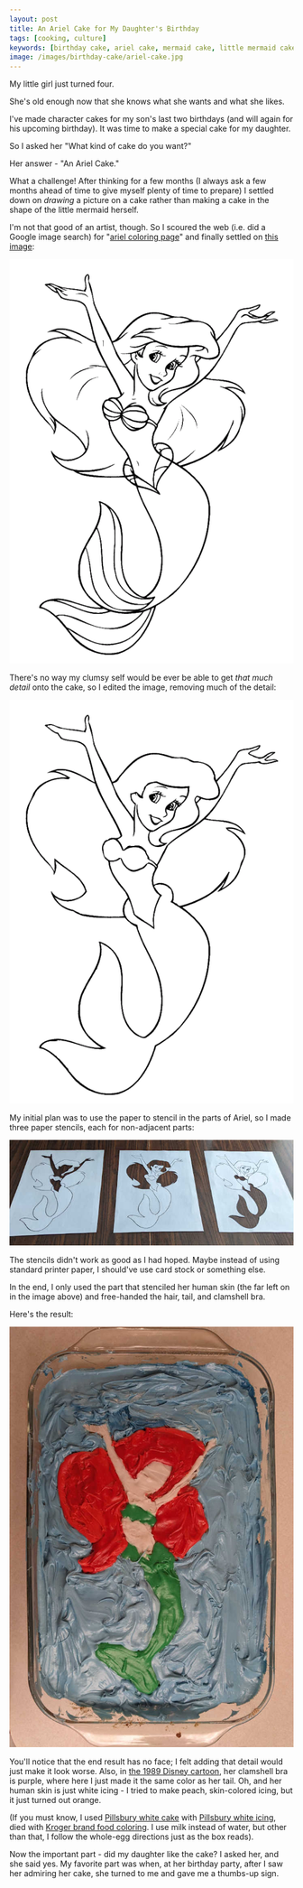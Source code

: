 ```yaml
---
layout: post
title: An Ariel Cake for My Daughter's Birthday
tags: [cooking, culture]
keywords: [birthday cake, ariel cake, mermaid cake, little mermaid cake]
image: /images/birthday-cake/ariel-cake.jpg
---
```


My little girl just turned four.

She's old enough now that she knows what she wants and what she likes.

I've made character cakes for my son's last two birthdays (and will again for his upcoming birthday). It was time to make a special cake for my daughter.

So I asked her "What kind of cake do you want?"

Her answer - "An Ariel Cake."

What a challenge! After thinking for a few months (I always ask a few months ahead of time to give myself plenty of time to prepare) I settled down on *drawing* a picture on a cake rather than making a cake in the shape of the little mermaid herself.

I'm not that good of an artist, though. So I scoured the web (i.e. did a Google image search) for "[ariel coloring page](https://www.google.com/search?q=ariel+coloring+page&tbm=isch)" and finally settled on [this image](http://www.getcoloringpages.com/coloring/5637):

![An Ariel Coloring Page](/images/birthday-cake/ariel.png)

There's no way my clumsy self would be ever be able to get *that much detail* onto the cake, so I edited the image, removing much of the detail:

![An Ariel Coloring Page without the details](/images/birthday-cake/ariel-no-detail.png)

My initial plan was to use the paper to stencil in the parts of Ariel, so I made three paper stencils, each for non-adjacent parts:

![The three paper stencils](/images/birthday-cake/ariel-paper-stencil.jpg)

The stencils didn't work as good as I had hoped. Maybe instead of using standard printer paper, I should've use card stock or something else.

In the end, I only used the part that stenciled her human skin (the far left on in the image above) and free-handed the hair, tail, and clamshell bra.

Here's the result:

![The Ariel Cake](/images/birthday-cake/ariel-cake.jpg)

You'll notice that the end result has no face; I felt adding that detail would just make it look worse. Also, in [the 1989 Disney cartoon](https://www.amazon.com/Little-Mermaid-Two-Disc-Platinum/dp/B000F8O35U/?tag=hendrixjoseph-20), her clamshell bra is purple, where here I just made it the same color as her tail. Oh, and her human skin is just white icing - I tried to make peach, skin-colored icing, but it just turned out orange.

(If you must know, I used [Pillsbury white cake](https://www.amazon.com/Pillsbury-Moist-Supreme-Classic-White/dp/B000RYCIBS/?tag=hendrixjoseph-20) with [Pillsbury white icing](https://www.amazon.com/Pillsbury-Creamy-Supreme-Classic-Frosting/dp/B06VW4QHDZ/?tag=hendrixjoseph-20), died with [Kroger brand food coloring](https://www.kroger.com/p/kroger-assorted-food-coloring-kit/0001111066987). I use milk instead of water, but other than that, I follow the whole-egg directions just as the box reads).

Now the important part - did my daughter like the cake? I asked her, and she said yes. My favorite part was when, at her birthday party, after I saw her admiring her cake, she turned to me and gave me a thumbs-up sign.